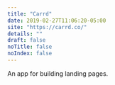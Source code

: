 ```yaml
---
title: "Carrd"
date: 2019-02-27T11:06:20-05:00
site: "https://carrd.co/"
details: ""
draft: false
noTitle: false
noIndex: false
---
```


An app for building landing pages.
